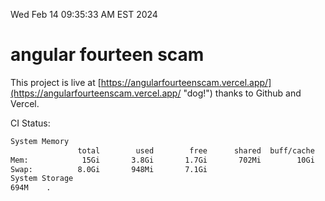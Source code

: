 Wed Feb 14 09:35:33 AM EST 2024

# angular fourteen scam


This project is live at [https://angularfourteenscam.vercel.app/](https://angularfourteenscam.vercel.app/ "dog!") thanks to Github and Vercel.

CI Status: 

```bash
System Memory
               total        used        free      shared  buff/cache   available
Mem:            15Gi       3.8Gi       1.7Gi       702Mi        10Gi        11Gi
Swap:          8.0Gi       948Mi       7.1Gi
System Storage
694M	.
